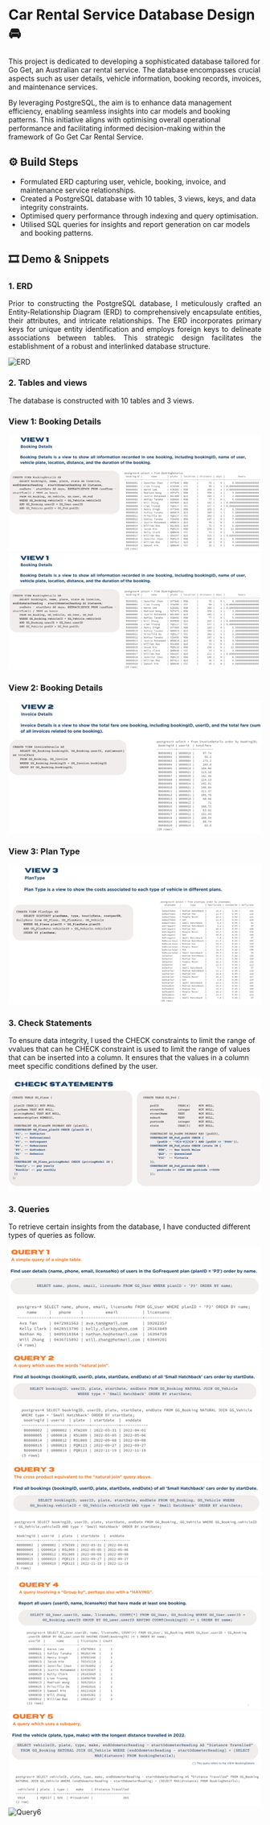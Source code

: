 # Car Rental Service Database Design 🚘 

This project is dedicated to developing a sophisticated database tailored for Go Get, an Australian car rental service. The database encompasses crucial aspects such as user details, vehicle information, booking records, invoices, and maintenance services. 

By leveraging PostgreSQL, the aim is to enhance data management efficiency, enabling seamless insights into car models and booking patterns. This initiative aligns with optimising overall operational performance and facilitating informed decision-making within the framework of Go Get Car Rental Service.

## ⚙️ Build Steps

- Formulated ERD capturing user, vehicle, booking, invoice, and maintenance service relationships.
- Created a PostgreSQL database with 10 tables, 3 views, keys, and data integrity constraints.
- Optimised query performance through indexing and query optimisation.
- Utilised SQL queries for insights and report generation on car models and booking patterns.


## 🎞️ Demo & Snippets
### 1. ERD
<div style="text-align: justify;">
Prior to constructing the PostgreSQL database, I meticulously crafted an Entity-Relationship Diagram (ERD) to comprehensively encapsulate entities, their attributes, and intricate relationships. The ERD incorporates primary keys for unique entity identification and employs foreign keys to delineate associations between tables. This strategic design facilitates the establishment of a robust and interlinked database structure.
</div>

![ERD](/Users/nhatha/Documents/GitHub/Go-Get-Database-Design/blob/main/Images/ERD.png)

### 2. Tables and views
The database is constructed with 10 tables and 3 views.
### View 1: Booking Details
![alt text](https://github.com/hnhaa/Go-Get-Database-Design/blob/main/Images/View1.png)
![alt text](https://github.com/hnhaa/Go-Get-Database-Design/blob/main/Images/View1.png)

### View 2: Booking Details
![alt text](https://github.com/hnhaa/Go-Get-Database-Design/blob/main/Images/View2.png)

### View 3: Plan Type 
![alt text](https://github.com/hnhaa/Go-Get-Database-Design/blob/main/Images/View3.png)

### 3. Check Statements
To ensure data integrity, I used the CHECK constraints to limit the range of vvalues that can 
he CHECK constraint is used to limit the range of values that can be inserted into a column. It ensures that the values in a column meet specific conditions defined by the user.

![alt text](https://github.com/hnhaa/Go-Get-Database-Design/blob/main/Images/Check.png)

### 3. Queries
To retrieve certain insights from the database, I have conducted different types of queries as follow.

![Query1](https://github.com/hnhaa/Go-Get-Database-Design/blob/main/Images/Query1.png)
![Query2](https://github.com/hnhaa/Go-Get-Database-Design/blob/main/Images/Query2.png)
![Query3](https://github.com/hnhaa/Go-Get-Database-Design/blob/main/Images/Query3.png)
![Query4](https://github.com/hnhaa/Go-Get-Database-Design/blob/main/Images/Query4.png)
![Query5](https://github.com/hnhaa/Go-Get-Database-Design/blob/main/Images/Query5.png)
![Query6](https://github.com/hnhaa/Go-Get-Database-Design/blob/main/blob/main/Images/Query6.png)
